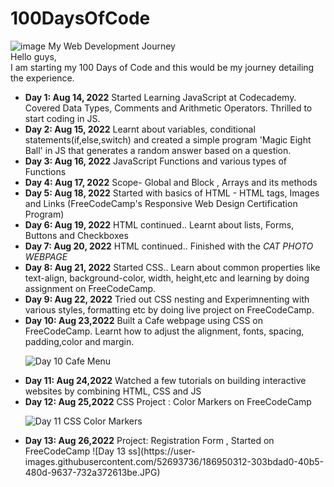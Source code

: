 # 100DaysOfCode


![image](https://user-images.githubusercontent.com/52693736/184680745-3add45be-dfe4-49a8-902d-dc23c3c68a47.png) 
My Web Development Journey  
Hello guys,   
I am starting my 100 Days of Code and this would be my journey detailing the experience.    

<body>
<ul>
 
<li><b>Day 1: Aug 14, 2022</b>   
Started Learning JavaScript at Codecademy. Covered Data Types, Comments and Arithmetic Operators. Thrilled to start coding in JS. 

<li><b>Day 2: Aug 15, 2022</b>   
Learnt about variables, conditional statements(if,else,switch) and created a simple program 'Magic Eight Ball' in JS that generates a random answer based on a question.

<li><b>Day 3: Aug 16, 2022</b>   
JavaScript Functions and various types of Functions

<li><b>Day 4: Aug 17, 2022</b>   
Scope- Global and Block , Arrays and its methods

<li><b>Day 5: Aug 18, 2022</b>  
Started with basics of HTML - HTML tags, Images and Links (FreeCodeCamp's Responsive Web Design Certification Program)

<li><b>Day 6: Aug 19, 2022</b>  
HTML continued.. Learnt about lists, Forms, Buttons and Checkboxes

<li><b>Day 7: Aug 20, 2022</b>  
HTML continued.. Finished with the <em>CAT PHOTO WEBPAGE</em>

<li><b>Day 8: Aug 21, 2022</b>  
Started CSS.. Learn about common properties like text-align, background-color, width, height,etc and learning by doing assignment on FreeCodeCamp.

<li><b>Day 9: Aug 22, 2022</b>  
Tried out CSS nesting and Experimnenting with various styles, formatting etc by doing live project on FreeCodeCamp.

<li><b>Day 10: Aug 23,2022</b>  
Built a Cafe webpage using CSS on FreeCodeCamp. Learnt how to adjust the alignment, fonts, spacing, padding,color and margin.   

  ![Day 10 Cafe Menu](https://user-images.githubusercontent.com/52693736/186496103-f13bc308-aeae-4973-b598-05e2eee1460d.JPG)  

<li><b>Day 11: Aug 24,2022</b>  
Watched a few tutorials on building interactive websites by combining HTML, CSS and JS  
  
<li><b>Day 12: Aug 25,2022</b>  
CSS Project : Color Markers on FreeCodeCamp 
  
 ![Day 11 CSS Color Markers](https://user-images.githubusercontent.com/52693736/186496078-a4999744-1e47-45fb-9791-454fa8daebbe.JPG)   
 
 <li><b>Day 13: Aug 26,2022</b>  
Project: Registration Form , Started on FreeCodeCamp 
![Day 13 ss](https://user-images.githubusercontent.com/52693736/186950312-303bdad0-40b5-480d-9637-732a372613be.JPG)



</body>
